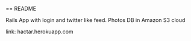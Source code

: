 == README

Rails App with login and twitter like feed.
Photos DB in Amazon S3 cloud

link: hactar.herokuapp.com
